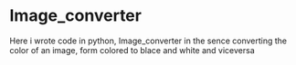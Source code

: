 # Image_converter
Here i wrote code in python,
Image_converter in the sence converting the color of an image, form colored to blace and white and viceversa
